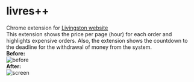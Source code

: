 # livres++
Chrome extension for <a href = "https://myaccount.lrwriters.com">Livingston website</a><br>
This extension shows the price per page (hour) for each order and highlights expensive orders. Also, the extension shows the countdown to the deadline for the withdrawal of money from the system.<br>
<b>Before:</b><br>
<img src="https://raw.githubusercontent.com/dmytro-pazynych/livres_chrome/master/Screenshot_2.png" alt="before"><br>
<b>After:</b><br>
<img src="https://raw.githubusercontent.com/dmytro-pazynych/livres_chrome/master/Screenshot.png" alt="screen"><br>
